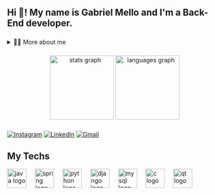 <h2 align="left">Hi 👋! My name is Gabriel Mello and I'm a Back-End developer.</h2>

###
<details>
  <summary>👨‍💻 More about me</summary>

  - 💬  Since the second year of school, when I started studying the C language, my interest in the world of technology has only increased. Currently, I'm studying Java and the Spring framework.

  - ⚡  I have a strong interest in solving complex problems and creating efficient solutions, which leads me to constantly seek new knowledge and skills.
</details>

<div align="left">
</div>

###

<div align="center">
  <img src="https://github-readme-stats.vercel.app/api?username=gab-mello&hide_title=false&hide_rank=false&show_icons=true&include_all_commits=true&count_private=true&disable_animations=false&theme=codeSTACKr&locale=en&hide_border=false&order=1" height="150" alt="stats graph"  />
  <img src="https://github-readme-stats.vercel.app/api/top-langs?username=gab-mello&locale=en&hide_title=false&layout=compact&card_width=320&langs_count=5&theme=codeSTACKr&hide_border=false&order=2" height="150" alt="languages graph"  />
</div>

###


<!-- Links -->
[![Instagram](https://img.shields.io/badge/Instagram-E4405F?style=for-the-badge&logo=instagram&logoColor=white)](https://www.instagram.com/gabriel88_mello/)
[![LinkedIn](https://img.shields.io/badge/LinkedIn-0077B5?style=for-the-badge&logo=linkedin&logoColor=white)](https://www.linkedin.com/in/gabriel88-mello/)
[![Gmail](https://img.shields.io/badge/Gmail-D14836?style=for-the-badge&logo=gmail&logoColor=white)](mailto:gabrielpontemello1@gmail.com)

###

## My Techs
<div align="left">
  <img src="https://cdn.jsdelivr.net/gh/devicons/devicon/icons/java/java-original-wordmark.svg" height="45" alt="java logo"  />
  <img width="12" />
  <img src="https://cdn.jsdelivr.net/gh/devicons/devicon/icons/spring/spring-original-wordmark.svg" height="45" alt="spring logo"  />
  <img width="12" />
  <img src="https://cdn.jsdelivr.net/gh/devicons/devicon/icons/python/python-original-wordmark.svg" height="45" alt="python logo"  />
  <img width="12" />
  <img src="https://cdn.jsdelivr.net/gh/devicons/devicon/icons/django/django-plain-wordmark.svg" height="45" alt="django logo"  />
  <img width="12" />
  <img src="https://cdn.jsdelivr.net/gh/devicons/devicon/icons/mysql/mysql-original-wordmark.svg" height="45" alt="mysql logo"  />
  <img width="12" />
  <img src="https://cdn.jsdelivr.net/gh/devicons/devicon/icons/c/c-original.svg" height="45" alt="c logo"  />
  <img width="12" />
  <img src="https://cdn.jsdelivr.net/gh/devicons/devicon/icons/qt/qt-original.svg" height="45" alt="qt logo"  />
</div>

###


###

###


